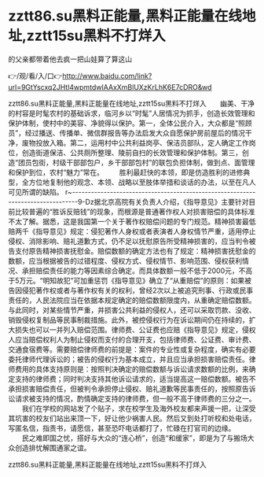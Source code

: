 # zztt86.su黑料正能量,黑料正能量在线地址,zztt15su黑料不打烊入
的父亲都带着他去疯一把山娃算了算这山

👉/观/看/入/口👉http://www.baidu.com/link?url=9GtYscxq2JHtl4wpmtdwIAAxXmBlUXzKrLhK6E7cDRO&wd

zztt86.su黑料正能量,黑料正能量在线地址,zztt15su黑料不打烊入　　幽美、干净的村容是时髦农村的基础诉求，临河乡以“时髦”人居情况为抓手，创造长效管理和保护体制，使村中的美容、净貌得以保护。第一，全体公民介入，大众都是“照顾员”，经过播送、传播单、微信群报告等办法启发大众自愿保护房前屋后的情况干净，废物投放入箱。第二，运用村中公共利益岗亭、保洁员部队，定人确定工作岗位，创造街道保洁、公共厕所整理、陵前自扫的长效管理和保护体制。第三，创造“团员包街，村级干部部包户，乡干部部包村”的联包负担体制，做到点、面管理和保护到位，农村“魅力”常在。
　　胜利最赶快的本领，即是仿造胜利的进修典型，全方位地复制他的观念、本领、战略以至肢体举措和谈话的办法，以至在凡人可见所谓的缺陷。
r~--------------------------------------------------------------------------------9-Dz据北京高院有关负责人介绍，《指导意见》主要针对目前比较普遍的“胜诉反赔钱”的现象，而根源是普通著作权人对损害赔偿的具体标准不太了解。据悉，这是我国第一个关于著作权赔偿问题的专门规范。精神损害最低赔两千《指导意见》规定：侵犯著作人身权或者表演者人身权情节严重，适用停止侵权、消除影响、赔礼道歉方式，仍不足以抚慰原告所受精神损害的，应当判令被告支付原告精神损害抚慰金。赔偿数额的确定方法也有了规定：精神损害抚慰金的数额，应当根据被告的过错程度、侵权方式、侵权情节、影响范围、侵权获利情况、承担赔偿责任的能力等因素综合确定。而具体数额一般不低于2000元，不高于5万元。“明知故犯”可加重惩罚《指导意见》确立了“从重赔偿”的原则：如果被告因侵犯著作权或者与著作权有关的权利，曾经2次以上被追究刑事、行政或民事责任的，人民法院应当在依据本规定确定的赔偿数额限度内，从重确定赔偿数额。与此同时，对某些情节严重，并损害公共利益的侵权人，还可以采取罚款、没收、销毁侵权复制品等民事制裁措施。此外，被控侵权行为在诉讼期间仍在持续的，扩大损失也可以一并列入赔偿范围。律师费、公证费也应赔《指导意见》规定，侵权人应当赔偿权利人为制止侵权而支付的合理开支，包括律师费、公证费、审计费、交通食宿费等。需要赔偿律师费的前提是：案件的专业性或复杂程度，确实有必要委托律师代理诉讼的；被告的侵权行为基本成立，并且应当承担损害赔偿责任。律师费用的具体支持原则是：按照判决确定的赔偿数额与诉讼请求数额的比例，来确定支持的律师费；同时判决支持其他诉讼请求的，适当提高这一赔偿数额。被告不承担损害赔偿责任，但被判令承担停止侵权、赔礼道歉等民事责任的，按照原告诉讼请求被支持的情况，酌情确定支持的律师费，但一般不高于律师费的三分之一。
　　我们在学校的网站发了个贴子，求在校学生及海外校友都来声援一把，让深受其坑害的校友们站出来顶一下，好让他少祸害人民。然后又到处打听校和处电话，写匿名信，指责书，请愿信，甚至恐吓电话都打了，忙碌在打官司的边缘。
　　民之难即国之忧，搭好与大众的“连心桥”，创造“和缓家”，即是为了与搬场大众创造排忧解围通家之谊。

zztt86.su黑料正能量,黑料正能量在线地址,zztt15su黑料不打烊入

